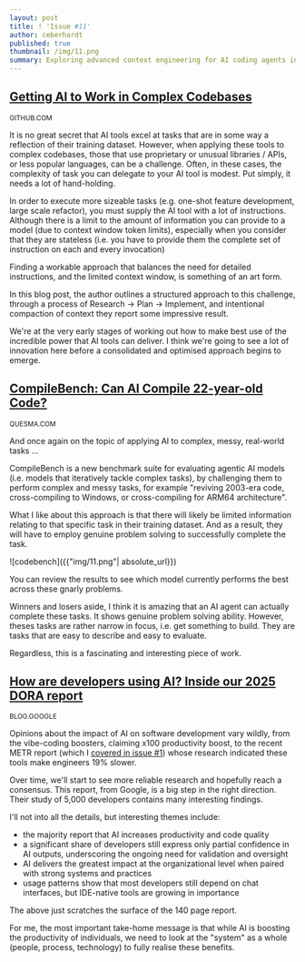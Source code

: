 ```yaml
---
layout: post
title: ! 'Issue #11'
author: ceberhardt
published: true
thumbnail: /img/11.png
summary: Exploring advanced context engineering for AI coding agents in complex codebases, plus CompileBench - a new benchmark challenging AI models to revive 22-year-old code and tackle cross-compilation tasks that test genuine problem-solving abilities.
---
```


## [Getting AI to Work in Complex Codebases](https://github.com/humanlayer/advanced-context-engineering-for-coding-agents/blob/main/ace-fca.md)

<small>GITHUB.COM</small>

It is no great secret that AI tools excel at tasks that are in some way a reflection of their training dataset. However, when applying these tools to complex codebases, those that use proprietary or unusual libraries / APIs, or less popular languages, can be a challenge. Often, in these cases, the complexity of task you can delegate to your AI tool is modest. Put simply, it needs a lot of hand-holding.

In order to execute more sizeable tasks (e.g. one-shot feature development, large scale refactor), you must supply the AI tool with a lot of instructions. Although there is a limit to the amount of information you can provide to a model (due to context window token limits), especially when you consider that they are stateless (i.e. you have to provide them the complete set of instruction on each and every invocation)

Finding a workable approach that balances the need for detailed instructions, and the limited context window, is something of an art form.

In this blog post, the author outlines a structured approach to this challenge, through a process of Research → Plan → Implement, and intentional compaction of context they report some impressive result.

We're at the very early stages of working out how to make best use of the incredible power that AI tools can deliver. I think we're going to see a lot of innovation here before a consolidated and optimised approach begins to emerge.

## [CompileBench: Can AI Compile 22-year-old Code?](https://quesma.com/blog/introducing-compilebench/)

<small>QUESMA.COM</small>

And once again on the topic of applying AI to complex, messy, real-world tasks ... 

CompileBench is a new benchmark suite for evaluating agentic AI models (i.e. models that iteratively tackle complex tasks), by challenging them to perform complex and messy tasks, for example "reviving 2003-era code, cross-compiling to Windows, or cross-compiling for ARM64 architecture".

What I like about this approach is that there will likely be limited information relating to that specific task in their training dataset. And as a result, they will have to employ genuine problem solving to successfully complete the task.

![codebench]({{"img/11.png"| absolute_url}})

You can review the results to see which model currently performs the best across these gnarly problems.

Winners and losers aside, I think it is amazing that an AI agent can actually complete these tasks. It shows genuine problem solving ability. However, theses tasks are rather narrow in focus, i.e. get something to build. They are tasks that are easy to describe and easy to evaluate. 

Regardless, this is a fascinating and interesting piece of work.

## [How are developers using AI? Inside our 2025 DORA report](https://blog.google/technology/developers/dora-report-2025/)

<small>BLOG.GOOGLE</small>

Opinions about the impact of AI on software development vary wildly, from the vibe-coding boosters, claiming x100 productivity boost, to the recent METR report (which I [covered in issue #1](https://colineberhardt.github.io/augmented-coding-weekly/issue-1/)) whose research indicated these tools make engineers 19% slower.

Over time, we'll start to see more reliable research and hopefully reach a consensus. This report, from Google, is a big step in the right direction. Their study of 5,000 developers contains many interesting findings. 

I'll not into all the details, but interesting themes include:

 - the majority report that AI increases productivity and code quality
 - a significant share of developers still express only partial confidence in AI outputs, underscoring the ongoing need for validation and oversight
 - AI delivers the greatest impact at the organizational level when paired with strong systems and practices
 - usage patterns show that most developers still depend on chat interfaces, but IDE-native tools are growing in importance

 The above just scratches the surface of the 140 page report.

 For me, the most important take-home message is that while AI is boosting the productivity of individuals, we need to look at the "system" as a whole (people, process, technology) to fully realise these benefits.